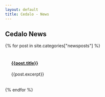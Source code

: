 ```yaml
---
layout: default
title: Cedalo - News
---
```


<section id="intro" class="downloadpage" role="banner">   
    <div class="container text-center">
        <div class="row flex-start" class="align-items: flex-start;">
            <div class="col-md-12 col-sm-12">
                <div class="downloadpage-spacer">
                    <h1>Cedalo News</h1>
                </div>
            </div>
        </div>
    </div>
</section><!-- banner -->

<section id="blog" class="section teams">
    <div class="container-flex fluid-padding">
        <div class="row">
             {% for post in site.categories["newsposts"] %}
                <div class="col-md-4 col-sm-6" style="padding:20px">
                    <div class="news-content">
                        <a href="{{post.url}}"><img src="{{ post.image_url }}" alt="" class="img-responsive"></a>
                        <div>
                            <a href="{{post.url}}"><h4>{{post.title}}</h4></a>    
                            <p>{{post.excerpt}}</p>
                        </div>
                    </div><!-- blog -->
                </div>
            {% endfor %}
        </div>
    </div>
</section><!-- blog --> 





